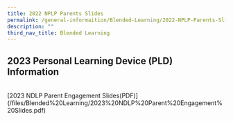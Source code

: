 ```yaml
---
title: 2022 NPLP Parents Slides
permalink: /general-informaition/Blended-Learning/2022-NPLP-Parents-Slides/
description: ""
third_nav_title: Blended Learning
---
```

## 2023 Personal Learning Device (PLD) Information
<br>
[2023 NDLP Parent Engagement Slides(PDF)](/files/Blended%20Learning/2023%20NDLP%20Parent%20Engagement%20Slides.pdf)